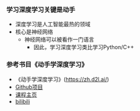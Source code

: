 
###  学习深度学习关键是动手
- 深度学习是人工智能最热的领域
- 核心是神经网络
	- 神经网络可以被看作一门语言
		- 因此，学习深度学习类比学习Python/C++

### 参考书目《动手学深度学习》
- 《动手学深度学习》(https://zh.d2l.ai/)
- [Github项目](https://github.com/d2l-ai/d2l-zh)
- [课程主页](https://courses.d2l.ai/zh-v2/)
- [bilibili](https://space.bilibili.com/1567748478/channel/seriesdetail?sid=358497)
